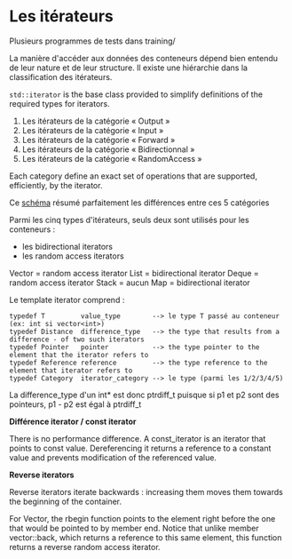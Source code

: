 # Les itérateurs

Plusieurs programmes de tests dans training/

La manière d'accéder aux données des conteneurs dépend bien entendu de leur nature et de leur structure.
Il existe une hiérarchie dans la classification des itérateurs.

`std::iterator` is the base class provided to simplify definitions of the required types for iterators.

1. Les itérateurs de la catégorie « Output »
2. Les itérateurs de la catégorie « Input »
3. Les itérateurs de la catégorie « Forward »
4. Les itérateurs de la catégorie « Bidirectionnal »
5. Les itérateurs de la catégorie « RandomAccess »

Each category define an exact set of operations that are supported, efficiently, by the iterator.

Ce [schéma](http://www.cplusplus.com/reference/iterator/) résumé parfaitement les différences entre ces 5 catégories

Parmi les cinq types d'itérateurs, seuls deux sont utilisés pour les conteneurs :

- les bidirectional iterators
- les random access iterators

Vector = random access iterator
List = bidirectional iterator
Deque = random access iterator
Stack = aucun
Map = bidirectional iterator

Le template iterator comprend :

    typedef T         value_type		--> le type T passé au conteneur (ex: int si vector<int>)
    typedef Distance  difference_type	--> the type that results from a difference - of two such iterators
    typedef Pointer   pointer			--> the type pointer to the element that the iterator refers to
    typedef Reference reference			--> the type reference to the element that iterator refers to
    typedef Category  iterator_category	--> le type (parmi les 1/2/3/4/5)

La difference_type d'un int\* est donc ptrdiff_t puisque si p1 et p2 sont des pointeurs, p1 - p2 est égal à ptrdiff_t

**Différence iterator / const iterator**

There is no performance difference. A const_iterator is an iterator that points to const value. Dereferencing it returns a reference to a constant value and prevents modification of the referenced value.

**Reverse iterators**

Reverse iterators iterate backwards : increasing them moves them towards the beginning of the container.

For Vector, the rbegin function points to the element right before the one that would be pointed to by member end.
Notice that unlike member vector::back, which returns a reference to this same element, this function returns a reverse random access iterator.
